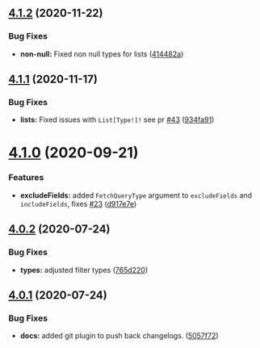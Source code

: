 ## [4.1.2](https://github.com/BowlingX/ra-postgraphile/compare/v4.1.1...v4.1.2) (2020-11-22)


### Bug Fixes

* **non-null:** Fixed non null types for lists ([414482a](https://github.com/BowlingX/ra-postgraphile/commit/414482afb1f5dac078a5bcd4caa053b2450165be))

## [4.1.1](https://github.com/BowlingX/ra-postgraphile/compare/v4.1.0...v4.1.1) (2020-11-17)


### Bug Fixes

* **lists:** Fixed issues with `List[Type!]!` see pr [#43](https://github.com/BowlingX/ra-postgraphile/issues/43) ([934fa91](https://github.com/BowlingX/ra-postgraphile/commit/934fa919f09996c92939bd50770086e1bebe307a))

# [4.1.0](https://github.com/BowlingX/ra-postgraphile/compare/v4.0.2...v4.1.0) (2020-09-21)


### Features

* **excludeFields:** added `FetchQueryType` argument to `excludeFields` and `includeFields`, fixes [#23](https://github.com/BowlingX/ra-postgraphile/issues/23) ([d917e7e](https://github.com/BowlingX/ra-postgraphile/commit/d917e7e990a7093b06a884fbfd8e887eaaab577f))

## [4.0.2](https://github.com/BowlingX/ra-postgraphile/compare/v4.0.1...v4.0.2) (2020-07-24)


### Bug Fixes

* **types:** adjusted filter types ([765d220](https://github.com/BowlingX/ra-postgraphile/commit/765d22014f7b2f46a77bc3e5ebee5fd20975a3c7))

## [4.0.1](https://github.com/BowlingX/ra-postgraphile/compare/v4.0.0...v4.0.1) (2020-07-24)


### Bug Fixes

* **docs:** added git plugin to push back changelogs. ([5057f72](https://github.com/BowlingX/ra-postgraphile/commit/5057f72369ead0963bf12124e5442545c5a79348))
